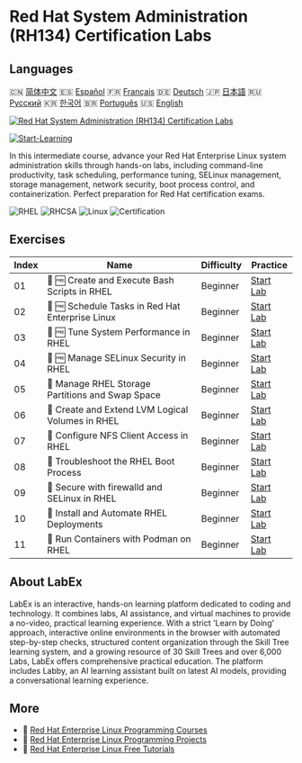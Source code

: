 # Red Hat System Administration (RH134) Certification Labs

## Languages

🇨🇳 [简体中文](README_zh.md) 🇪🇸 [Español](README_es.md) 🇫🇷 [Français](README_fr.md) 🇩🇪 [Deutsch](README_de.md) 🇯🇵 [日本語](README_ja.md) 🇷🇺 [Русский](README_ru.md) 🇰🇷 [한국어](README_ko.md) 🇧🇷 [Português](README_pt.md) 🇺🇸 [English](README.md) 

[![Red Hat System Administration (RH134) Certification Labs](https://cover-creator.labex.io/red-hat-system-administration-rh134-labs.png)](https://labex.io/courses/red-hat-system-administration-rh134-labs)

[![Start-Learning](https://img.shields.io/badge/Start-Learning-whitesmoke?style=for-the-badge)](https://labex.io/courses/red-hat-system-administration-rh134-labs)

In this intermediate course, advance your Red Hat Enterprise Linux system administration skills through hands-on labs, including command-line productivity, task scheduling, performance tuning, SELinux management, storage management, network security, boot process control, and containerization. Perfect preparation for Red Hat certification exams.

![RHEL](https://img.shields.io/badge/RHEL-whitesmoke?style=for-the-badge&logo=rhel)
![RHCSA](https://img.shields.io/badge/RHCSA-whitesmoke?style=for-the-badge&logo=rhcsa)
![Linux](https://img.shields.io/badge/Linux-whitesmoke?style=for-the-badge&logo=linux)
![Certification](https://img.shields.io/badge/Certification-whitesmoke?style=for-the-badge&logo=certification)


## Exercises

|   Index | Name                                              | Difficulty   | Practice                                                                                                                     |
|---------|---------------------------------------------------|--------------|------------------------------------------------------------------------------------------------------------------------------|
|      01 | 📖 🆓 Create and Execute Bash Scripts in RHEL     | Beginner     | <a target='_blank' href='https://labex.io/tutorials/rhel-create-and-execute-bash-scripts-in-rhel-588877'>Start Lab</a>       |
|      02 | 📖 🆓 Schedule Tasks in Red Hat Enterprise Linux  | Beginner     | <a target='_blank' href='https://labex.io/tutorials/rhel-schedule-tasks-in-red-hat-enterprise-linux-588897'>Start Lab</a>    |
|      03 | 📖 🆓 Tune System Performance in RHEL             | Beginner     | <a target='_blank' href='https://labex.io/tutorials/rhel-tune-system-performance-in-rhel-588907'>Start Lab</a>               |
|      04 | 📖 🆓 Manage SELinux Security in RHEL             | Beginner     | <a target='_blank' href='https://labex.io/tutorials/rhel-manage-selinux-security-in-rhel-589233'>Start Lab</a>               |
|      05 | 📖  Manage RHEL Storage Partitions and Swap Space | Beginner     | <a target='_blank' href='https://labex.io/tutorials/rhel-manage-rhel-storage-partitions-and-swap-space-589241'>Start Lab</a> |
|      06 | 📖  Create and Extend LVM Logical Volumes in RHEL | Beginner     | <a target='_blank' href='https://labex.io/tutorials/rhel-create-and-extend-lvm-logical-volumes-in-rhel-589245'>Start Lab</a> |
|      07 | 📖  Configure NFS Client Access in RHEL           | Beginner     | <a target='_blank' href='https://labex.io/tutorials/rhel-configure-nfs-client-access-in-rhel-589252'>Start Lab</a>           |
|      08 | 📖  Troubleshoot the RHEL Boot Process            | Beginner     | <a target='_blank' href='https://labex.io/tutorials/rhel-troubleshoot-the-rhel-boot-process-589253'>Start Lab</a>            |
|      09 | 📖  Secure with firewalld and SELinux in RHEL     | Beginner     | <a target='_blank' href='https://labex.io/tutorials/rhel-secure-with-firewalld-and-selinux-in-rhel-589259'>Start Lab</a>     |
|      10 | 📖  Install and Automate RHEL Deployments         | Beginner     | <a target='_blank' href='https://labex.io/tutorials/rhel-install-and-automate-rhel-deployments-589257'>Start Lab</a>         |
|      11 | 📖  Run Containers with Podman on RHEL            | Beginner     | <a target='_blank' href='https://labex.io/tutorials/rhel-run-containers-with-podman-on-rhel-589256'>Start Lab</a>            |

## About LabEx

LabEx is an interactive, hands-on learning platform dedicated to coding and technology. It combines labs, AI assistance, and virtual machines to provide a no-video, practical learning experience. With a strict 'Learn by Doing' approach, interactive online environments in the browser with automated step-by-step checks, structured content organization through the Skill Tree learning system, and a growing resource of 30 Skill Trees and over 6,000 Labs, LabEx offers comprehensive practical education. The platform includes Labby, an AI learning assistant built on latest AI models, providing a conversational learning experience.

## More

- 🔗 [Red Hat Enterprise Linux Programming Courses](https://github.com/labex-labs/awesome-programming-courses)
- 🔗 [Red Hat Enterprise Linux Programming Projects](https://github.com/labex-labs/awesome-programming-projects)
- 🔗 [Red Hat Enterprise Linux Free Tutorials](https://github.com/labex-labs/rhel-free-tutorials)

